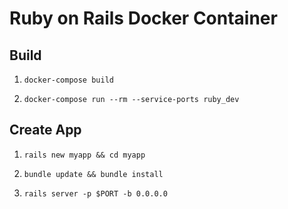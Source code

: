 # Ruby on Rails Docker Container

## Build
1. ```docker-compose build```

2. ```docker-compose run --rm --service-ports ruby_dev```


## Create App
1. ```rails new myapp && cd myapp```

2. ```bundle update && bundle install```

3. ```rails server -p $PORT -b 0.0.0.0```